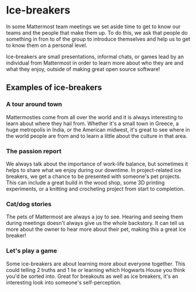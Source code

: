 # Ice-breakers

In some Mattermost team meetings we set aside time to get to know our teams and the people that make them up. To do this, we ask that people do something in fron to of the group to introduce themselves and help us to get to know them on a personal level.

Ice-breakers are small presentations, informal chats, or games lead by an individual from Mattermost in order to learn more about who they are and what they enjoy, outside of making great open source software!

## Examples of ice-breakers

### A tour around town

Mattermosties come from all over the world and it is always interesting to learn about where they hail from. Whether it's a small town in Greece, a huge metropolis in India, or the American midwest, it's great to see where in the world people are from and to learn a little about the culture in that area.

### The passion report

We always talk about the importance of work-life balance, but sometimes it helps to share what we enjoy during our downtime. In project-related ice breakers, we get a chance to be presented with someone's pet projects. This can include a great build in the wood shop, some 3D printing experiments, or a knitting and crocheting project from start to completion.

### Cat/dog stories

The pets of Mattermost are always a joy to see. Hearing and seeing them during meetings doesn't always give us the whole backstory. It can tell us more about the owner to hear more about their pet, making this a great ice breaker!

### Let's play a game

Some ice-breakers are about learning more about everyone together. This could telling 2 truths and 1 lie or learning which Hogwarts House you think you'd be sorted into. Great for breakouts as well as ice breakers, it's an interesting look into someone's self-perception.

